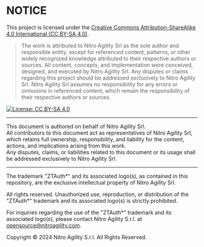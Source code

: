 # NOTICE

This project is licensed under the [Creative Commons Attribution-ShareAlike 4.0 International (CC BY-SA 4.0)](https://creativecommons.org/licenses/by-sa/4.0/).

> The work is attributed to Nitro Agility Srl as the sole author and responsible entity, except for referenced content, patterns, or other widely recognized knowledge attributed to their respective authors or sources.
> All content, concepts, and implementation were conceived, designed, and executed by Nitro Agility Srl.
> Any disputes or claims regarding this project should be addressed exclusively to Nitro Agility Srl.
> Nitro Agility Srl assumes no responsibility for any errors or omissions in referenced content, which remain the responsibility of their respective authors or sources.

[![License: CC BY-SA 4.0](https://img.shields.io/badge/License-CC%20BY--SA%204.0-lightgrey.svg)](https://creativecommons.org/licenses/by-sa/4.0/)

---

This document is authored on behalf of Nitro Agility Srl.  
All contributors to this document act as representatives of Nitro Agility Srl, which retains full ownership, responsibility, and liability for the content, actions, and implications arising from this work.  
Any disputes, claims, or liabilities related to this document or its usage shall be addressed exclusively to Nitro Agility Srl.

---

The trademark "ZTAuth*" and its associated logo(s), as contained in this repository, are the exclusive intellectual property of Nitro Agility Srl.

All rights reserved. Unauthorized use, reproduction, or distribution of the "ZTAuth*" trademark and its associated logo(s) is strictly prohibited.

For inquiries regarding the use of the "ZTAuth*" trademark and its associated logo(s), please contact Nitro Agility S.r.l. at <opensource@nitroagility.com>.

Copyright © 2024 Nitro Agility S.r.l. All Rights Reserved.
